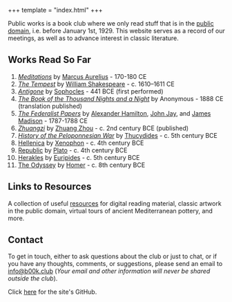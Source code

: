 +++
template = "index.html"
+++

<!-- Note no '#' level title, because that title is style independently -->

Public works is a book club where we only read stuff that is in the [public domain](https://en.wikipedia.org/wiki/Public_domain_in_the_United_States), i.e. before January 1st, 1929. This website serves as a record of our meetings, as well as to advance interest in classic literature.


## Works Read So Far

<!-- Below is a list of our readings thus far - (see full [Meeting minutes](/minutes)). (Note: in draft) -->

1. [*Meditations*](https://en.wikipedia.org/wiki/Meditations) by [Marcus Aurelius](https://en.wikipedia.org/wiki/Marcus_Aurelius) - 170-180 CE
2. [*The Tempest*](https://en.wikipedia.org/wiki/The_Tempest) by [William Shakespeare](https://en.wikipedia.org/wiki/William_Shakespeare) - c. 1610–1611 CE
3. [*Antigone*](https://en.wikipedia.org/wiki/Antigone_(Sophocles_play)) by [Sophocles](https://en.wikipedia.org/wiki/Sophocles) - 441 BCE (first performed)
4. [*The Book of the Thousand Nights and a Night*](https://en.wikipedia.org/wiki/The_Book_of_the_Thousand_Nights_and_a_Night) by Anonymous - 1888 CE (translation published)
5. [*The Federalist Papers*](https://en.wikipedia.org/wiki/The_Federalist_Papers) by [Alexander Hamilton](https://en.wikipedia.org/wiki/Alexander_Hamilton), [John Jay](https://en.wikipedia.org/wiki/John_Jay), and [James Madison](https://en.wikipedia.org/wiki/James_Madison) - 1787-1788 CE
6. [*Zhuangzi*](https://en.wikipedia.org/wiki/Zhuangzi_(book)) by [Zhuang Zhou](https://en.wikipedia.org/wiki/Zhuang_Zhou) - c. 2nd century BCE (published)
7. [*History of the Peloponnesian War*](https://en.wikipedia.org/wiki/History_of_the_Peloponnesian_War) by [Thucydides](https://en.wikipedia.org/wiki/Thucydides) - c. 5th century BCE
8. [Hellenica](https://en.wikipedia.org/wiki/Hellenica) by [Xenophon](https://en.wikipedia.org/wiki/Xenophon) - c. 4th century BCE
9. [Republic](https://en.wikipedia.org/wiki/Republic_(Plato)) by [Plato](https://en.wikipedia.org/wiki/Plato) - c. 4th century BCE
10. [Herakles](https://en.wikipedia.org/wiki/Herakles_(Euripides)) by [Euripides](https://en.wikipedia.org/wiki/Euripides) - c. 5th century BCE
11. [The Odyssey](https://en.wikipedia.org/wiki/Odyssey) by [Homer](https://en.wikipedia.org/wiki/Homer) - c. 8th century BCE

<!-- (Note: in draft)

## Public Sectors

Below is an ongoing list of "sectors" that organize information, thematically, spanning many works and even time periods. ( `*`  indicates current sector)

1. \* [Foundations of Antiquity](/sectors/foundations-of-antiquity) - from Homer to Aristotle, understanding the context of the ancient world, and how it pertains to today

-->

## Links to Resources

A collection of useful [resources](/resources) for digital reading material, classic artwork in the public domain, virtual tours of ancient Mediterranean pottery, and more.


## Contact

To get in touch, either to ask questions about the club or just to chat, or if you have any thoughts, comments, or suggestions, please send an email to [info@b00k.club](mailto:info@b00k.club) (*Your email and other information will never be shared outside the club*).

Click [here](https://github.com/PublicWorksBookClub/b00k.club) for the site's GitHub.
